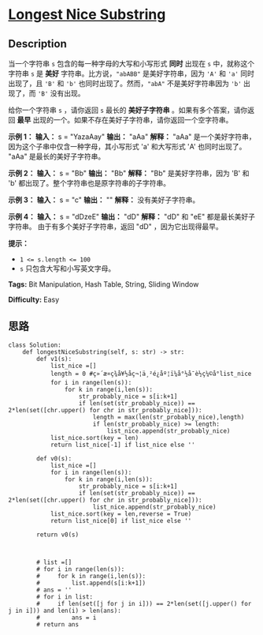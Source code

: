 # [Longest Nice Substring][title]

## Description

当一个字符串 `s` 包含的每一种字母的大写和小写形式 **同时** 出现在 `s` 中，就称这个字符串 `s` 是 **美好**
字符串。比方说，`"abABB"` 是美好字符串，因为 `'A'` 和 `'a'` 同时出现了，且 `'B'` 和 `'b'`
也同时出现了。然而，`"abA"` 不是美好字符串因为 `'b'` 出现了，而 `'B'` 没有出现。

给你一个字符串 `s` ，请你返回 `s` 最长的 **美好子字符串** 。如果有多个答案，请你返回 **最早**
出现的一个。如果不存在美好子字符串，请你返回一个空字符串。

**示例 1：**
            **输入：** s = "YazaAay"    **输出：** "aAa"    **解释：** "aAa" 是一个美好字符串，因为这个子串中仅含一种字母，其小写形式 'a' 和大写形式 'A' 也同时出现了。    "aAa" 是最长的美好子字符串。    

**示例 2：**
            **输入：** s = "Bb"    **输出：** "Bb"    **解释：** "Bb" 是美好字符串，因为 'B' 和 'b' 都出现了。整个字符串也是原字符串的子字符串。

**示例 3：**
            **输入：** s = "c"    **输出：** ""    **解释：** 没有美好子字符串。

**示例 4：**
            **输入：** s = "dDzeE"    **输出：** "dD"    **解释：** "dD" 和 "eE" 都是最长美好子字符串。    由于有多个美好子字符串，返回 "dD" ，因为它出现得最早。

**提示：**

  * `1 <= s.length <= 100`
  * `s` 只包含大写和小写英文字母。


**Tags:** Bit Manipulation, Hash Table, String, Sliding Window

**Difficulty:** Easy

## 思路

``` python3
class Solution:
    def longestNiceSubstring(self, s: str) -> str:
        def v1(s):
            list_nice =[]
            length = 0 #ç»´æ¤ç¾å¥½å­ç¬¦ä¸²é¿åº¦ï¼å°½å¯è½ç¼©å°list_nice
            for i in range(len(s)):
                for k in range(i,len(s)):
                    str_probably_nice = s[i:k+1]
                    if len(set(str_probably_nice)) == 2*len(set([chr.upper() for chr in str_probably_nice])):
                        length = max(len(str_probably_nice),length)
                        if len(str_probably_nice) >= length:
                            list_nice.append(str_probably_nice)
            list_nice.sort(key = len)
            return list_nice[-1] if list_nice else ''
        
        def v0(s):
            list_nice =[]
            for i in range(len(s)):
                for k in range(i,len(s)):
                    str_probably_nice = s[i:k+1]
                    if len(set(str_probably_nice)) == 2*len(set([chr.upper() for chr in str_probably_nice])):
                        list_nice.append(str_probably_nice)
            list_nice.sort(key = len,reverse = True)
            return list_nice[0] if list_nice else ''
        
        return v0(s)



        # list =[]
        # for i in range(len(s)):
        #     for k in range(i,len(s)):
        #         list.append(s[i:k+1])
        # ans = ''
        # for i in list:
        #     if len(set([j for j in i])) == 2*len(set([j.upper() for j in i])) and len(i) > len(ans):
        #         ans = i
        # return ans
```

[title]: https://leetcode-cn.com/problems/longest-nice-substring
